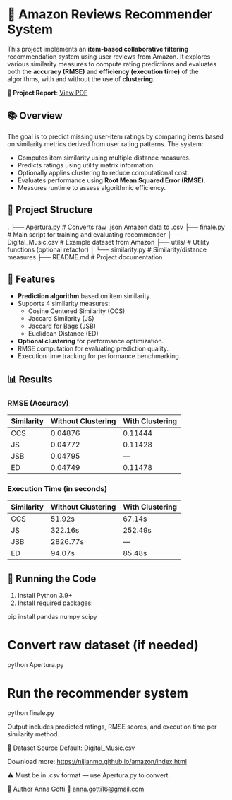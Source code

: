 # 🎵 Amazon Reviews Recommender System

This project implements an **item-based collaborative filtering** recommendation system using user reviews from Amazon. It explores various similarity measures to compute rating predictions and evaluates both the **accuracy (RMSE)** and **efficiency (execution time)** of the algorithms, with and without the use of **clustering**.

**📄 Project Report**: [View PDF](./Amazon_reviews_recommender_system.pdf)


## 📚 Overview

The goal is to predict missing user-item ratings by comparing items based on similarity metrics derived from user rating patterns. The system:

- Computes item similarity using multiple distance measures.
- Predicts ratings using utility matrix information.
- Optionally applies clustering to reduce computational cost.
- Evaluates performance using **Root Mean Squared Error (RMSE)**.
- Measures runtime to assess algorithmic efficiency.


## 📁 Project Structure

.
├── Apertura.py # Converts raw .json Amazon data to .csv
├── finale.py # Main script for training and evaluating recommender
├── Digital_Music.csv # Example dataset from Amazon
├── utils/ # Utility functions (optional refactor)
│ └── similarity.py # Similarity/distance measures
├── README.md # Project documentation



## 🧪 Features

- **Prediction algorithm** based on item similarity.
- Supports 4 similarity measures:
  - Cosine Centered Similarity (CCS)
  - Jaccard Similarity (JS)
  - Jaccard for Bags (JSB)
  - Euclidean Distance (ED)
- **Optional clustering** for performance optimization.
- RMSE computation for evaluating prediction quality.
- Execution time tracking for performance benchmarking.


## 📊 Results

### RMSE (Accuracy)
| Similarity | Without Clustering | With Clustering |
|------------|--------------------|-----------------|
| CCS        | 0.04876            | 0.11444         |
| JS         | 0.04772            | 0.11428         |
| JSB        | 0.04795            | —               |
| ED         | 0.04749            | 0.11478         |

### Execution Time (in seconds)
| Similarity | Without Clustering | With Clustering |
|------------|--------------------|-----------------|
| CCS        | 51.92s             | 67.14s          |
| JS         | 322.16s            | 252.49s         |
| JSB        | 2826.77s           | —               |
| ED         | 94.07s             | 85.48s          |


## 🚀 Running the Code

1. Install Python 3.9+
2. Install required packages:

pip install pandas numpy scipy

# Convert raw dataset (if needed)
python Apertura.py

# Run the recommender system
python finale.py


Output includes predicted ratings, RMSE scores, and execution time per similarity method.

🔗 Dataset Source
Default: Digital_Music.csv

Download more: https://nijianmo.github.io/amazon/index.html

⚠️ Must be in .csv format — use Apertura.py to convert.

👤 Author
Anna Gotti
📧 anna.gotti16@gmail.com